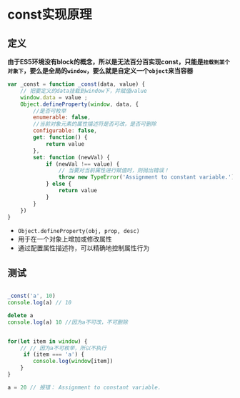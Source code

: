 # const实现原理

## 定义

**由于ES5环境没有block的概念，所以是无法百分百实现const，只能是`挂载到某个对象下`，要么是全局的`window`，要么就是自定义一个`object`来当容器**

```js
var _const = function _const(data, value) {
    // 把要定义的data挂载到window下，并赋值value
    window.data = value ;
    Object.defineProperty(window, data, {
        //是否可枚举
        enumerable: false,
        //当前对象元素的属性描述符是否可改，是否可删除
        configurable: false,
        get: function() {
            return value
        },
        set: function (newVal) {
            if (newVal !== value) {
                // 当要对当前属性进行赋值时，则抛出错误！
                throw new TypeError('Assignment to constant variable.')
            } else {
                return value
            }
        }
    })
}
```

+ `Object.defineProperty(obj, prop, desc)`
+ 用于在一个对象上增加或修改属性
+ 通过配置属性描述符，可以精确地控制属性行为

## 测试
```js

_const('a', 10)
console.log(a) // 10

delete a 
console.log(a) 10 //因为a不可改，不可删除


for(let item in window) {
    // // 因为a不可枚举，所以不执行
     if (item === 'a') { 
        console.log(window[item])
    }
}

a = 20 // 报错： Assignment to constant variable.
```